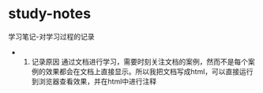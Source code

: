 # study-notes
学习笔记-对学习过程的记录

+ 1. 记录原因
  通过文档进行学习，需要时刻关注文档的案例，然而不是每个案例的效果都会在文档上直接显示。所以我把文档写成html，可以直接运行到浏览器查看效果，并在html中进行注释
